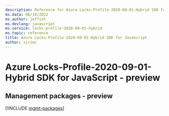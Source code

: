 ```yaml
---
description: Reference for Azure Locks-Profile-2020-09-01-Hybrid SDK for JavaScript
ms.data: 08/10/2022
ms.author: jeffish
ms.devlang: javascript
ms.service: locks-profile-2020-09-01-hybrid
ms.topic: reference
title: Azure Locks-Profile-2020-09-01-Hybrid SDK for JavaScript
author: xirzec
---
```

# Azure Locks-Profile-2020-09-01-Hybrid SDK for JavaScript - preview

## Management packages - preview
[!INCLUDE [mgmt-packages](locks-profile-2020-09-01-hybrid-mgmt-index.md)]
